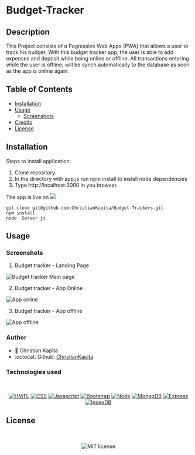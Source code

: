 # Budget-Tracker
## Description

This Project consists of a Pogressive Web Apps (PWA) that allows a user to track his budget.
With this budget tracker app, the user is able to add expenses and deposit while being online or offline.
All transactions entering while the user is offline, will be synch automatically to the database as soon as the app is online again.

## Table of Contents

* [Installation](#installation)
* [Usage](#usage)
    * [Screenshots](#screenshots)
* [Credits](#credits)
* [License](#license)

## Installation

Steps to install application:
1. Clone repository.
2. In the directory with app.js run npm install to install node dependencies
3. Type http://localhost:3000 in you browser.

The app is live on <a href="https://intense-chamber-42991.herokuapp.com/"><img src="https://img.shields.io/badge/Heroku-430098?style=for-the-badge&logo=heroku&logoColor=white"/></a>

```
git clone git@github.com:ChristianKapita/Budget-Trackers.git
npm install
node  Server.js

```

## Usage
### Screenshots

1. Budget tracker - Landing Page 

![Budget tracker Main page](https://user-images.githubusercontent.com/73804862/114255009-af3ff500-9980-11eb-9851-92750c94a0aa.PNG)

2. Budget tracker - App Online

![App online](https://user-images.githubusercontent.com/73804862/114254775-68053480-997f-11eb-8f02-e13545a391e3.PNG)

3. Budget tracker - App offline

![App offline](https://user-images.githubusercontent.com/73804862/114254781-7c493180-997f-11eb-9ae4-f122366e0bec.PNG)

### Author

- 💼 Christian Kapita
- :octocat: Github: [ChristianKapita](https://github.com/ChristianKapita)


### Technologies used

</br>
<p align="center">
    <a href="https://developer.mozilla.org/en-US/docs/Web/HTML"><img src="https://img.shields.io/badge/-HTML-orange?style=for-the-badge"  alt="HMTL" /></a>
    <a href="https://developer.mozilla.org/en-US/docs/Web/CSS"><img src="https://img.shields.io/badge/-CSS-blue?style=for-the-badge" alt="CSS" /></a>
    <a href="https://www.javascript.com/"><img src="https://img.shields.io/badge/-Javascript-yellow?style=for-the-badge" alt="Javascript" /></a>
    <a href="https://getbootstrap.com/"><img src="https://img.shields.io/badge/-Bootstrap-blueviolet?style=for-the-badge" alt="Bootstrap" /></a>
    <a href="https://nodejs.org/en/"><img src="https://img.shields.io/badge/-Node-orange?style=for-the-badge" alt="Node" /></a>
    <a href="https://www.npmjs.com/package/inquirer"><img src="https://img.shields.io/badge/-MongoDB-green?style=for-the-badge" alt="MongoDB" /></a>
    <a href="https://www.npmjs.com/package/jest"><img src="https://img.shields.io/badge/-Express-blue?style=for-the-badge" alt="Express" /></a>
    <a href="https://developer.mozilla.org/en-US/docs/Web/CSS"><img src="https://img.shields.io/badge/-IndexDB-blue?style=for-the-badge" alt="IndexDB" /></a>
</p>

## License

</br>
<p align="center">
    <img align="center" src="https://img.shields.io/github/license/kqarlos/team-profile-generator?style=for-the-badge" alt="MIT license" />
</p>
